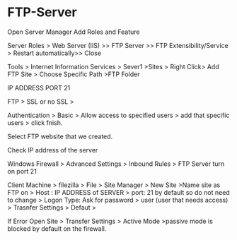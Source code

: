 # FTP-Server

Open Server Manager 
Add Roles and Feature

Server Roles > Web Server (IIS) >> FTP Server >> FTP Extensibility/Service > Restart automatically>> Close

Tools > Internet Information Services > Sever1 >Sites > Right Click> Add FTP Site > Choose Specific Path >FTP Folder 

IP ADDRESS PORT 21

FTP > SSL or no SSL > 

Authentication > Basic > Allow access to specified users > add that specific users > click fnish. 

Select FTP website that we created. 

Check IP address of the server 

Windows Firewall > Advanced Settings > Inbound Rules > FTP Server turn on port 21 

Client Machine > filezilla > File > Site Manager > New Site >Name site as FTP on  > Host : IP ADDRESS of SERVER > port: 21 by default so do not need to change > Logon Type: Ask for password > user (user that needs access) > Trasnfer Settings > Defaut > 

If Error Open Site > Transfer Settings > Active Mode >passive mode is blocked by default on the firewall. 

